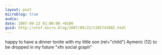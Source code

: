 ```yaml
---
layout: post
microblog: true
audio: 
date: 2007-09-22 01:00:00 +0100
guid: http://xtof.micro.blog/2007/09/22/t285743082.html
---
```

happy to have a dinner tonite with my little son (rel="child") Aymeric (12) to be dropped in my future "xfn social graph"
